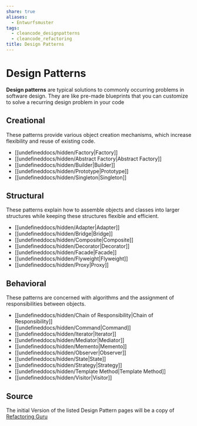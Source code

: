```yaml
---
share: true
aliases:
  - Entwurfsmuster
tags:
  - cleancode_designpatterns
  - cleancode_refactoring
title: Design Patterns
---
```

# Design Patterns
**Design patterns** are typical solutions to commonly occurring problems in software design. They are like pre-made blueprints that you can customize to solve a recurring design problem in your code
## Creational
These patterns provide various object creation mechanisms, which increase flexibility and reuse of existing code.
- [[undefineddocs/hidden/Factory|Factory]]
- [[undefineddocs/hidden/Abstract Factory|Abstract Factory]]
- [[undefineddocs/hidden/Builder|Builder]]
- [[undefineddocs/hidden/Prototype|Prototype]]
- [[undefineddocs/hidden/Singleton|Singleton]]
## Structural
These patterns explain how to assemble objects and classes into larger structures while keeping these structures flexible and efficient.
- [[undefineddocs/hidden/Adapter|Adapter]]
- [[undefineddocs/hidden/Bridge|Bridge]]
- [[undefineddocs/hidden/Composite|Composite]]
- [[undefineddocs/hidden/Decorator|Decorator]]
- [[undefineddocs/hidden/Facade|Facade]]
- [[undefineddocs/hidden/Flyweight|Flyweight]]
- [[undefineddocs/hidden/Proxy|Proxy]]
## Behavioral
These patterns are concerned with algorithms and the assignment of responsibilities between objects.
- [[undefineddocs/hidden/Chain of Responsibility|Chain of Responsibility]]
- [[undefineddocs/hidden/Command|Command]]
- [[undefineddocs/hidden/Iterator|Iterator]]
- [[undefineddocs/hidden/Mediator|Mediator]]
- [[undefineddocs/hidden/Memento|Memento]]
- [[undefineddocs/hidden/Observer|Observer]]
- [[undefineddocs/hidden/State|State]]
- [[undefineddocs/hidden/Strategy|Strategy]]
- [[undefineddocs/hidden/Template Method|Template Method]]
- [[undefineddocs/hidden/Visitor|Visitor]]

## Source
The initial Version of the listed Design Pattern pages will be a copy of [Refactoring Guru](https://refactoring.guru/design-patterns)